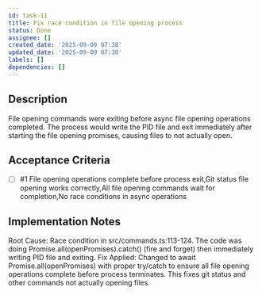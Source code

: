 ```yaml
---
id: task-11
title: Fix race condition in file opening process
status: Done
assignee: []
created_date: '2025-09-09 07:38'
updated_date: '2025-09-09 07:38'
labels: []
dependencies: []
---
```


## Description

File opening commands were exiting before async file opening operations completed. The process would write the PID file and exit immediately after starting the file opening promises, causing files to not actually open.

## Acceptance Criteria
<!-- AC:BEGIN -->
- [ ] #1 File opening operations complete before process exit,Git status file opening works correctly,All file opening commands wait for completion,No race conditions in async operations
<!-- AC:END -->

## Implementation Notes

Root Cause: Race condition in src/commands.ts:113-124. The code was doing Promise.all(openPromises).catch() (fire and forget) then immediately writing PID file and exiting. Fix Applied: Changed to await Promise.all(openPromises) with proper try/catch to ensure all file opening operations complete before process terminates. This fixes git status and other commands not actually opening files.

